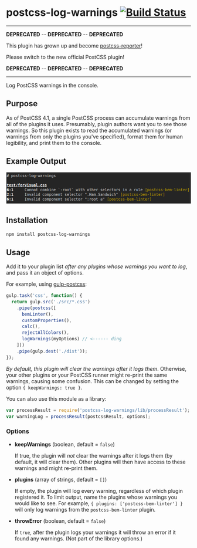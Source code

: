 # postcss-log-warnings [![Build Status](https://travis-ci.org/davidtheclark/postcss-log-warnings.svg?branch=master)](https://travis-ci.org/davidtheclark/postcss-log-warnings)

---

**DEPRECATED** -- **DEPRECATED** -- **DEPRECATED**

This plugin has grown up and become [postcss-reporter](https://github.com/postcss/postcss-reporter)!

Please switch to the new official PostCSS plugin!

**DEPRECATED** -- **DEPRECATED** -- **DEPRECATED**

---

Log PostCSS warnings in the console.

## Purpose

As of PostCSS 4.1, a single PostCSS process can accumulate warnings from all of the plugins it uses.
Presumably, plugin authors want you to see those warnings.
So this plugin exists to read the accumulated warnings (or warnings from only the plugins you've specified), format them for human legibility, and print them to the console.

## Example Output

![Example](example.png?raw=true)

## Installation

```
npm install postcss-log-warnings
```

## Usage

Add it to your plugin list *after any plugins whose warnings you want to log*, and pass it an object of options.

For example, using [gulp-postcss](https://github.com/w0rm/gulp-postcss):

```js
gulp.task('css', function() {
  return gulp.src('./src/*.css')
    .pipe(postcss([
      bemLinter(),
      customProperties(),
      calc(),
      rejectAllColors(),
      logWarnings(myOptions) // <------ ding
    ]))
    .pipe(gulp.dest('./dist'));
});
```

*By default, this plugin will clear the warnings after it logs them*. Otherwise, your other plugins or your PostCSS runner might re-print the same warnings, causing some confusion. This can be changed by setting the option `{ keepWarnings: true }`.

You can also use this module as a library:

```js
var processResult = require('postcss-log-warnings/lib/processResult');
var warningLog = processResult(postcssResult, options);
```

### Options

- **keepWarnings** (boolean, default = `false`)

  If true, the plugin will *not* clear the warnings after it logs them (by default, it will clear them). Other plugins will then have access to these warnings and might re-print them.

- **plugins** (array of strings, default = `[]`)

  If empty, the plugin will log every warning, regardless of which plugin registered it.
  To limit output, name the plugins whose warnings you would like to see.
  For example, `{ plugins: ['postcss-bem-linter'] }` will only log warnings from the `postcss-bem-linter` plugin.

- **throwError** (boolean, default = `false`)

  If `true`, after the plugin logs your warnings it will throw an error if it found any warnings.
  (Not part of the library options.)
